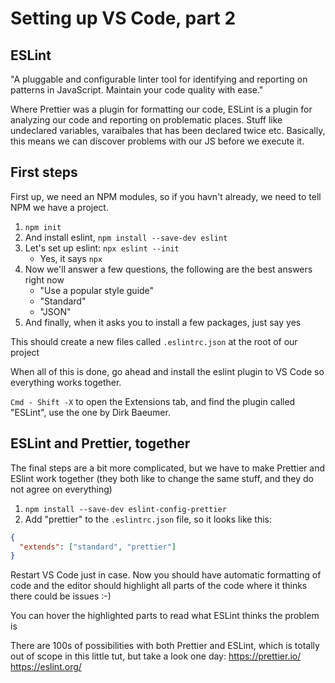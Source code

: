 # Setting up VS Code, part 2

## ESLint

"A pluggable and configurable linter tool for identifying and reporting on patterns in JavaScript. Maintain your code quality with ease."

Where Prettier was a plugin for formatting our code, ESLint is a plugin for analyzing our code and reporting on problematic places. Stuff like undeclared variables, varaibales that has been declared twice etc. Basically, this means we can discover problems with our JS before we execute it.

## First steps

First up, we need an NPM modules, so if you havn't already, we need to tell NPM we have a project.

1. `npm init`
2. And install eslint, `npm install --save-dev eslint`
3. Let's set up eslint: `npx eslint --init`
   - Yes, it says `npx`
4. Now we'll answer a few questions, the following are the best answers right now
   - "Use a popular style guide"
   - "Standard"
   - "JSON"
5. And finally, when it asks you to install a few packages, just say yes

This should create a new files called `.eslintrc.json` at the root of our project

When all of this is done, go ahead and install the eslint plugin to VS Code so everything works together.

`Cmd - Shift -X` to open the Extensions tab, and find the plugin called "ESLint", use the one by Dirk Baeumer.

## ESLint and Prettier, together

The final steps are a bit more complicated, but we have to make Prettier and ESlint work together (they both like to change the same stuff, and they do not agree on everything)

1. `npm install --save-dev eslint-config-prettier`
2. Add "prettier" to the `.eslintrc.json` file, so it looks like this:

```json
{
  "extends": ["standard", "prettier"]
}
```

Restart VS Code just in case.
Now you should have automatic formatting of code and the editor should highlight all parts of the code where it thinks there could be issues :-)

You can hover the highlighted parts to read what ESLint thinks the problem is

There are 100s of possibilities with both Prettier and ESLint, which is totally out of scope in this little tut, but take a look one day:
https://prettier.io/
https://eslint.org/
